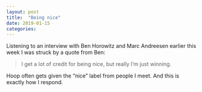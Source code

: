 ```yaml
---
layout: post
title:  "Being nice"
date: 2019-01-15  
categories:
---
```

Listening to an interview with Ben Horowitz and Marc Andreesen earlier this week I was struck by a quote from Ben:

> I get a lot of credit for being nice, but really I’m just winning.

Hoop often gets given the “nice” label from people I meet. And this is exactly how I respond.
